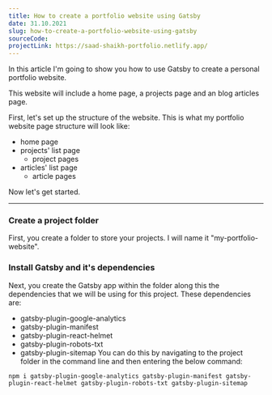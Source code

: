 ```yaml
---
title: How to create a portfolio website using Gatsby
date: 31.10.2021
slug: how-to-create-a-portfolio-website-using-gatsby
sourceCode: 
projectLink: https://saad-shaikh-portfolio.netlify.app/
---
```


In this article I'm going to show you how to use Gatsby to create a personal portfolio website.

This website will include a home page, a projects page and an blog articles page.

First, let's set up the structure of the website.
This is what my portfolio website page structure will look like:
- home page
- projects' list page
    - project pages
- articles' list page
    - article pages

Now let's get started.

---

### Create a project folder
First, you create a folder to store your projects. I will name it "my-portfolio-website".

### Install Gatsby and it's dependencies
Next, you create the Gatsby app within the folder along this the dependencies that we will be using for this project. These dependencies are:
- gatsby-plugin-google-analytics
- gatsby-plugin-manifest
- gatsby-plugin-react-helmet
- gatsby-plugin-robots-txt
- gatsby-plugin-sitemap
You can do this by navigating to the project folder in the command line and then entering the below command:
```
npm i gatsby-plugin-google-analytics gatsby-plugin-manifest gatsby-plugin-react-helmet gatsby-plugin-robots-txt gatsby-plugin-sitemap
```